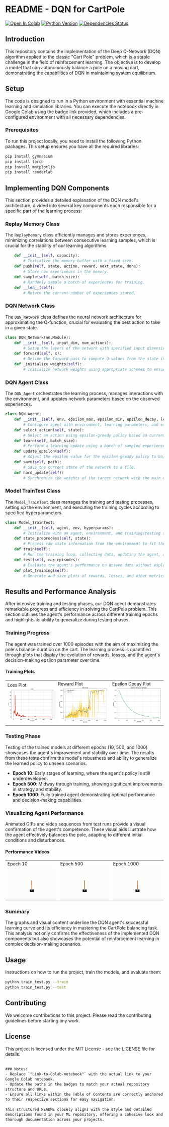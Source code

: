 # README - DQN for CartPole

[![Open In Colab](https://colab.research.google.com/assets/colab-badge.svg)](https://colab.research.google.com/drive/1-P1I0lxPf2scs4ZyOFb0tostuokrdm-v?usp=sharing)
[![Python Version](https://img.shields.io/badge/Python-3.6%20|%203.7%20|%203.8-blue)](https://www.python.org/downloads/release/python-380/)
[![Dependencies Status](https://img.shields.io/badge/dependencies-up%20to%20date-brightgreen)](https://github.com/your-username/your-repository/blob/main/requirements.txt)

## Introduction
This repository contains the implementation of the Deep Q-Network (DQN) algorithm applied to the classic "Cart Pole" problem, which is a staple challenge in the field of reinforcement learning. The objective is to develop a model that can autonomously balance a pole on a moving cart, demonstrating the capabilities of DQN in maintaining system equilibrium.

## Setup
The code is designed to run in a Python environment with essential machine learning and simulation libraries. You can execute the notebook directly in Google Colab using the badge link provided, which includes a pre-configured environment with all necessary dependencies.

### Prerequisites
To run this project locally, you need to install the following Python packages. This setup ensures you have all the required libraries:

```bash
pip install gymnasium
pip install torch
pip install matplotlib
pip install renderlab
```


## Implementing DQN Components

This section provides a detailed explanation of the DQN model's architecture, divided into several key components each responsible for a specific part of the learning process:

### Replay Memory Class

The `ReplayMemory` class efficiently manages and stores experiences, minimizing correlations between consecutive learning samples, which is crucial for the stability of our learning algorithms.

```py
    def __init__(self, capacity):
        # Initialize the memory buffer with a fixed size.
    def push(self, state, action, reward, next_state, done):
        # Store new experiences in the memory.
    def sample(self, batch_size):
        # Randomly sample a batch of experiences for training.
    def __len__(self):
        # Return the current number of experiences stored.
```

### DQN Network Class

The `DQN_Network` class defines the neural network architecture for approximating the Q-function, crucial for evaluating the best action to take in a given state.

```py
class DQN_Network(nn.Module):
    def __init__(self, input_dim, num_actions):
        # Setup the layers of the network with specified input dimensions and number of actions.
    def forward(self, x):
        # Define the forward pass to compute Q-values from the state inputs.
    def _initialize_weights(self):
        # Initialize network weights using appropriate schemes to ensure effective learning.
```

### DQN Agent Class

The `DQN_Agent` orchestrates the learning process, manages interactions with the environment, and updates network parameters based on the observed experiences.

```py
class DQN_Agent:
    def __init__(self, env, epsilon_max, epsilon_min, epsilon_decay, learning_rate, discount, memory_capacity):
        # Configure agent with environment, learning parameters, and exploration settings.
    def select_action(self, state):
        # Select an action using epsilon-greedy policy based on current Q-values.
    def learn(self, batch_size):
        # Perform a learning update using a batch of sampled experiences from memory.
    def update_epsilon(self):
        # Adjust the epsilon value for the epsilon-gready policy to balance exploration and exploitation.
    def save(self, path):
        # Save the current state of the network to a file.
    def hard_update(self):
        # Synchronize the weights of the target network with the main network.
```

### Model TrainTest Class

The `Model_TrainTest` class manages the training and testing processes, setting up the environment, and executing the training cycles according to specified hyperparameters.

```py
class Model_TrainTest:
    def __init__(self, agent, env, hyperparams):
        # Initialize with an agent, environment, and training/testing settings.
    def state_preprocess(self, state):
        # Process raw state information from the environment to fit the network input requirements.
    def train(self):
        # Run the training loop, collecting data, updating the agent, and logging results.
    def test(self, max_episodes):
        # Evaluate the agent's performance on unseen data without exploration moves.
    def plot_training(self):
        # Generate and save plots of rewards, losses, and other metrics to visualize the training progress.
```

## Results and Performance Analysis

After intensive training and testing phases, our DQN agent demonstrates remarkable progress and efficiency in solving the CartPole problem. This section outlines the agent's performance across different training epochs and highlights its ability to generalize during testing phases.

### Training Progress

The agent was trained over 1000 episodes with the aim of maximizing the pole's balance duration on the cart. The learning process is quantified through plots that display the evolution of rewards, losses, and the agent's decision-making epsilon parameter over time.

#### Training Plots
<table>
  <tr>
    <td>Loss Plot<br><img src="assets/Loss_plot.png" alt="Loss Plot" width="320px"></td>
    <td>Reward Plot<br><img src="assets/reward_plot.png" alt="Reward Plot" width="320px"></td>
    <td>Epsilon Decay Plot<br><img src="assets/Epsilon_plot.png" alt="Epsilon Decay Plot" width="320px"></td>
  </tr>
</table>

### Testing Phase

Testing of the trained models at different epochs (10, 500, and 1000) showcases the agent's improvement and stability over time. The results from these tests confirm the model's robustness and ability to generalize the learned policy to unseen scenarios.

- **Epoch 10**: Early stages of learning, where the agent's policy is still underdeveloped.
- **Epoch 500**: Midway through training, showing significant improvements in strategy and stability.
- **Epoch 1000**: Fully trained agent demonstrating optimal performance and decision-making capabilities.

### Visualizing Agent Performance

Animated GIFs and video sequences from test runs provide a visual confirmation of the agent's competence. These visual aids illustrate how the agent effectively balances the pole, adapting to different initial conditions and disturbances.

#### Performance Videos

<table>
  <tr>
    <td>Epoch 10<br><img src="assets/10epoch.gif" alt="Epoch 10 Performance" width="280px"></td>
    <td>Epoch 500<br><img src="assets/500epoch.gif" alt="Epoch 500 Performance" width="280px"></td>
    <td>Epoch 1000<br><img src="assets/1000epoch.gif" alt="Epoch 1000 Performance" width="280px"></td>
  </tr>
</table>


### Summary

The graphs and visual content underline the DQN agent's successful learning curve and its efficiency in mastering the CartPole balancing task. This analysis not only confirms the effectiveness of the implemented DQN components but also showcases the potential of reinforcement learning in complex decision-making scenarios.


## Usage
Instructions on how to run the project, train the models, and evaluate them:

```bash
python train_test.py --train
python train_test.py --test
```

## Contributing
We welcome contributions to this project. Please read the contributing guidelines before starting any work.

## License
This project is licensed under the MIT License - see the [LICENSE](LICENSE) file for details.
```

### Notes:
- Replace `"Link-to-Colab-notebook"` with the actual link to your Google Colab notebook.
- Update the paths in the badges to match your actual repository structure and URLs.
- Ensure all links within the Table of Contents are correctly anchored to their respective sections for easy navigation.

This structured README closely aligns with the style and detailed descriptions found in your ML repository, offering a cohesive look and thorough documentation across your projects.
